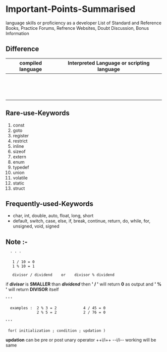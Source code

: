 # Important-Points-Summarised 

language skills or proficiency as a developer
List of Standard and Reference Books, Practice Forums, Refrence Websites, Doubt Discussion, Bonus Information 




## Difference 

|                compiled language                  |                  Interpreted Language or scripting language             |           
|---------------------------------------------------|-------------------------------------------------------------------------|
|                                                   |                                                                         |
|                                                   |                                                                         |
|                                                   |                                                                         |                                      
|                                                   |                                                                         |
|                                                   |                                                                         |
|                                                   |                                                                         |
|                                                   |                                                                         |
|                                                   |                                                                         |
|                                                   |                                                                         |
|                                                   |                                                                         |
|                                                   |                                                                         |
|                                                   |                                                                         |
|                                                   |                                                                         |
|                                                   |                                                                         |



## Rare-use-Keywords                              
                                                 
1. const                                            
2. goto                                             
3. register
4. restrict
5. inline
6. sizeof
7. extern
8. enum
9. typedef
10. union
11. volatile
12. static
13. struct         

## Frequently-used-Keywords

- char, int, double, auto, float, long, short
- default, switch, case, else, if, break, continue, return, do, while, for, unsigned, void, signed

## Note :-

      ' ' '
      
       1 / 10 = 0 
       1 % 10 = 1 
 
       divisor / dividend    or    divisor % dividend 
      

      
  if **_divisor_** is   **SMALLER**    than **_dividend_** then   **' / '**   will return   **0**   as output and   **' % '**   will return   **DIVISOR**   itself 

' ' '

      examples :  2 % 3 = 2            4 / 45 = 0
                  2 % 5 = 2            2 / 76 = 0

' ' ' 


     for( initialization ; condition ; updation )

**updation** can be pre or post unary operator ++i/i++  --i/i-- working will be same  
